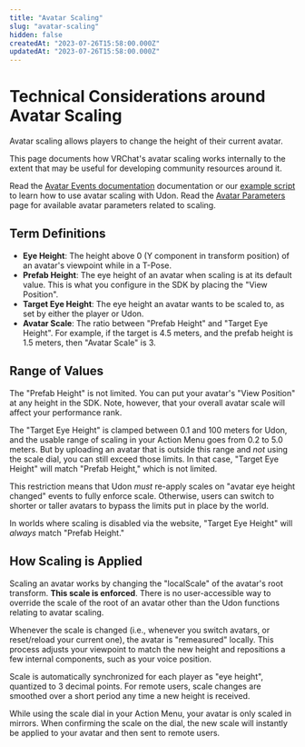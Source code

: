 ```yaml
---
title: "Avatar Scaling"
slug: "avatar-scaling"
hidden: false
createdAt: "2023-07-26T15:58:00.000Z"
updatedAt: "2023-07-26T15:58:00.000Z"
---
```


# Technical Considerations around Avatar Scaling

Avatar scaling allows players to change the height of their current avatar.

This page documents how VRChat's avatar scaling works internally to the extent that may be useful for developing community resources around it.

Read the [Avatar Events documentation](/worlds/udon/players/player-avatar-scaling) documentation or our [example script](worlds/examples/udon-example-scene/avatar-scaling-settings) to learn how to use avatar scaling with Udon. 
Read the [Avatar Parameters](/avatars/animator-parameters) page for available avatar parameters related to scaling.


## Term Definitions

* **Eye Height**: The height above 0 (Y component in transform position) of an avatar's viewpoint while in a T-Pose.
* **Prefab Height**: The eye height of an avatar when scaling is at its default value. This is what you configure in the SDK by placing the "View Position".
* **Target Eye Height**: The eye height an avatar wants to be scaled to, as set by either the player or Udon.
* **Avatar Scale**: The ratio between "Prefab Height" and "Target Eye Height". For example, if the target is 4.5 meters, and the prefab height is 1.5 meters, then "Avatar Scale" is 3.

## Range of Values

The "Prefab Height" is not limited. You can put your avatar's "View Position" at any height in the SDK. Note, however, that your overall avatar scale will affect your performance rank.

The "Target Eye Height" is clamped between 0.1 and 100 meters for Udon, and the usable range of scaling in your Action Menu goes from 0.2 to 5.0 meters. But by uploading an avatar that is outside this range and _not_ using the scale dial, you can still exceed those limits. In that case, "Target Eye Height" will match "Prefab Height," which is not limited.

This restriction means that Udon _must_ re-apply scales on "avatar eye height changed" events to fully enforce scale. Otherwise, users can switch to shorter or taller avatars to bypass the limits put in place by the world.

In worlds where scaling is disabled via the website, "Target Eye Height" will _always_ match "Prefab Height."

## How Scaling is Applied

Scaling an avatar works by changing the "localScale" of the avatar's root transform. **This scale is enforced**. There is no user-accessible way to override the scale of the root of an avatar other than the Udon functions relating to avatar scaling.

Whenever the scale is changed (i.e., whenever you switch avatars, or reset/reload your current one), the avatar is "remeasured" locally. This process adjusts your viewpoint to match the new height and repositions a few internal components, such as your voice position.

Scale is automatically synchronized for each player as "eye height", quantized to 3 decimal points. For remote users, scale changes are smoothed over a short period any time a new height is received.

While using the scale dial in your Action Menu, your avatar is only scaled in mirrors. When confirming the scale on the dial, the new scale will instantly be applied to your avatar and then sent to remote users.